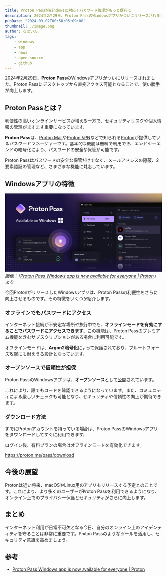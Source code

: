 ```yaml
---
title: Proton PassがWindowsに対応！パスワード管理がもっと便利に
description: 2024年2月29日、Proton PassのWindowsアプリがついにリリースされました。Proton Passにデスクトップから直接アクセス可能となることで、使い勝手が向上します。
pubDate: "2024-03-02T00:50:05+09:00"
thumbnail: ./image.png
author: ろぼいん
tags:
    - windows
    - app
    - news
    - open-source
    - github
---
```


2024年2月29日、**Proton Pass**のWindowsアプリがついにリリースされました。Proton Passにデスクトップから直接アクセス可能となることで、使い勝手が向上します。

## Proton Passとは？

利便性の高いオンラインサービスが増える一方で、セキュリティリスクや個人情報の管理がますます重要になっています。

**Proton Pass**は、[Proton Mail](https://account.proton.me/ja/mail)や[Proton VPN](https://protonvpn.com/)などで知られる[Proton](https://proton.me/)が提供しているパスワードマネージャーです。基本的な機能は無料で利用でき、エンドツーエンドの暗号化により、パスワードの安全な保管が可能です。

Proton Passはパスワードの安全な保管だけでなく、メールアドレスの隠蔽、2要素認証の管理など、さまざまな機能に対応しています。

## Windowsアプリの特徴

![Proton PassがWindowsで利用可能になったことを示す告知画像](./image.png)
*画像：「[Proton Pass Windows app is now available for everyone | Proton](https://proton.me/blog/proton-pass-windows-app)」より*

今回ProtonがリリースしたWindowsアプリは、Proton Passの利便性をさらに向上させるものです。その特徴をいくつか紹介します。

### オフラインでもパスワードにアクセス

インターネット接続が不安定な場所や旅行中でも、**オフラインモードを有効にすることでパスワードにアクセスできます**。この機能は、Proton Passのプレミアム機能を含むサブスクリプションがある場合に利用可能です。

オフラインモードは、**Argon2暗号化**によって保護されており、ブルートフォース攻撃にも耐えうる設計となっています。

### オープンソースで信頼性が担保

Proton PassのWindowsアプリは、**オープンソース**として[公開](https://github.com/protonpass)されています。

これにより、誰でもコードを確認できるようになっています。また、コミュニティによる厳しいチェックも可能となり、セキュリティや信頼性の向上が期待できます。

### ダウンロード方法

すでにProtonアカウントを持っている場合は、Proton PassのWindowsアプリをダウンロードしてすぐに利用できます。

ログイン後、有料プランの場合はオフラインモードを有効化できます。

https://proton.me/pass/download

## 今後の展望

Protonは近い将来、macOSやLinux用のアプリもリリースする予定とのことです。これにより、より多くのユーザーがProton Passを利用できるようになり、オンライン上でのプライバシー保護とセキュリティがさらに向上します。

## まとめ

インターネット利用が日常不可欠となる今日、自分のオンライン上のアイデンティティを守ることは非常に重要です。Proton Passのようなツールを活用し、セキュリティ意識を高めましょう。

## 参考

- [Proton Pass Windows app is now available for everyone | Proton](https://proton.me/blog/proton-pass-windows-app)
